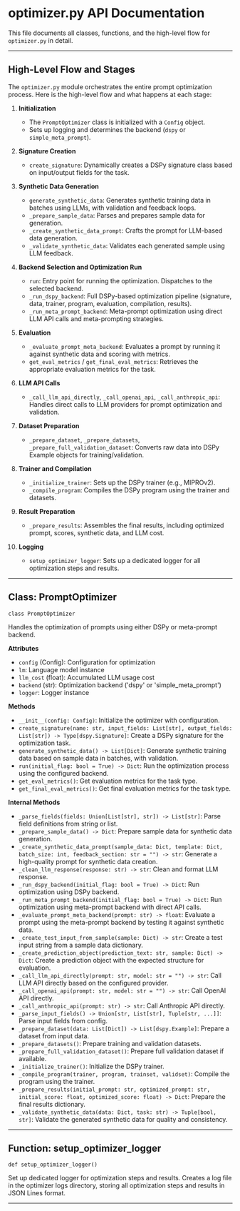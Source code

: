 # optimizer.py API Documentation

This file documents all classes, functions, and the high-level flow for `optimizer.py` in detail.

---

## High-Level Flow and Stages

The `optimizer.py` module orchestrates the entire prompt optimization process. Here is the high-level flow and what happens at each stage:

1. **Initialization**
   - The `PromptOptimizer` class is initialized with a `Config` object.
   - Sets up logging and determines the backend (`dspy` or `simple_meta_prompt`).

2. **Signature Creation**
   - `create_signature`: Dynamically creates a DSPy signature class based on input/output fields for the task.

3. **Synthetic Data Generation**
   - `generate_synthetic_data`: Generates synthetic training data in batches using LLMs, with validation and feedback loops.
   - `_prepare_sample_data`: Parses and prepares sample data for generation.
   - `_create_synthetic_data_prompt`: Crafts the prompt for LLM-based data generation.
   - `_validate_synthetic_data`: Validates each generated sample using LLM feedback.

4. **Backend Selection and Optimization Run**
   - `run`: Entry point for running the optimization. Dispatches to the selected backend.
   - `_run_dspy_backend`: Full DSPy-based optimization pipeline (signature, data, trainer, program, evaluation, compilation, results).
   - `_run_meta_prompt_backend`: Meta-prompt optimization using direct LLM API calls and meta-prompting strategies.

5. **Evaluation**
   - `_evaluate_prompt_meta_backend`: Evaluates a prompt by running it against synthetic data and scoring with metrics.
   - `get_eval_metrics` / `get_final_eval_metrics`: Retrieves the appropriate evaluation metrics for the task.

6. **LLM API Calls**
   - `_call_llm_api_directly`, `_call_openai_api`, `_call_anthropic_api`: Handles direct calls to LLM providers for prompt optimization and validation.

7. **Dataset Preparation**
   - `_prepare_dataset`, `_prepare_datasets`, `_prepare_full_validation_dataset`: Converts raw data into DSPy Example objects for training/validation.

8. **Trainer and Compilation**
   - `_initialize_trainer`: Sets up the DSPy trainer (e.g., MIPROv2).
   - `_compile_program`: Compiles the DSPy program using the trainer and datasets.

9. **Result Preparation**
   - `_prepare_results`: Assembles the final results, including optimized prompt, scores, synthetic data, and LLM cost.

10. **Logging**
    - `setup_optimizer_logger`: Sets up a dedicated logger for all optimization steps and results.

---

## Class: PromptOptimizer

```
class PromptOptimizer
```
Handles the optimization of prompts using either DSPy or meta-prompt backend.

**Attributes**
- `config` (Config): Configuration for optimization
- `lm`: Language model instance
- `llm_cost` (float): Accumulated LLM usage cost
- `backend` (str): Optimization backend ('dspy' or 'simple_meta_prompt')
- `logger`: Logger instance

**Methods**
- `__init__(config: Config)`: Initialize the optimizer with configuration.
- `create_signature(name: str, input_fields: List[str], output_fields: List[str]) -> Type[dspy.Signature]`: Create a DSPy signature for the optimization task.
- `generate_synthetic_data() -> List[Dict]`: Generate synthetic training data based on sample data in batches, with validation.
- `run(initial_flag: bool = True) -> Dict`: Run the optimization process using the configured backend.
- `get_eval_metrics()`: Get evaluation metrics for the task type.
- `get_final_eval_metrics()`: Get final evaluation metrics for the task type.

**Internal Methods**
- `_parse_fields(fields: Union[List[str], str]) -> List[str]`: Parse field definitions from string or list.
- `_prepare_sample_data() -> Dict`: Prepare sample data for synthetic data generation.
- `_create_synthetic_data_prompt(sample_data: Dict, template: Dict, batch_size: int, feedback_section: str = "") -> str`: Generate a high-quality prompt for synthetic data creation.
- `_clean_llm_response(response: str) -> str`: Clean and format LLM response.
- `_run_dspy_backend(initial_flag: bool = True) -> Dict`: Run optimization using DSPy backend.
- `_run_meta_prompt_backend(initial_flag: bool = True) -> Dict`: Run optimization using meta-prompt backend with direct API calls.
- `_evaluate_prompt_meta_backend(prompt: str) -> float`: Evaluate a prompt using the meta-prompt backend by testing it against synthetic data.
- `_create_test_input_from_sample(sample: Dict) -> str`: Create a test input string from a sample data dictionary.
- `_create_prediction_object(prediction_text: str, sample: Dict) -> Dict`: Create a prediction object with the expected structure for evaluation.
- `_call_llm_api_directly(prompt: str, model: str = "") -> str`: Call LLM API directly based on the configured provider.
- `_call_openai_api(prompt: str, model: str = "") -> str`: Call OpenAI API directly.
- `_call_anthropic_api(prompt: str) -> str`: Call Anthropic API directly.
- `_parse_input_fields() -> Union[str, List[str], Tuple[str, ...]]`: Parse input fields from config.
- `_prepare_dataset(data: List[Dict]) -> List[dspy.Example]`: Prepare a dataset from input data.
- `_prepare_datasets()`: Prepare training and validation datasets.
- `_prepare_full_validation_dataset()`: Prepare full validation dataset if available.
- `_initialize_trainer()`: Initialize the DSPy trainer.
- `_compile_program(trainer, program, trainset, validset)`: Compile the program using the trainer.
- `_prepare_results(initial_prompt: str, optimized_prompt: str, initial_score: float, optimized_score: float) -> Dict`: Prepare the final results dictionary.
- `_validate_synthetic_data(data: Dict, task: str) -> Tuple[bool, str]`: Validate the generated synthetic data for quality and consistency.

---

## Function: setup_optimizer_logger

```
def setup_optimizer_logger()
```
Set up dedicated logger for optimization steps and results. Creates a log file in the optimizer logs directory, storing all optimization steps and results in JSON Lines format.

--- 